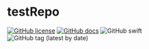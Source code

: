 # testRepo

[![GitHub license](https://img.shields.io/github/license/Geotab/mobile-sdk-ios)](https://github.com/Geotab/mobile-sdk-ios/blob/main/LICENSE) [![GitHub docs](https://img.shields.io/badge/docs-passing-brightgreen)](https://geotab.github.io/mobile-sdk-ios/Classes/DriveViewController.html) ![GitHub swift](https://img.shields.io/badge/swift-4%20%7C%204.2%20%7C%205-brightgreen) ![GitHub tag (latest by date)](https://img.shields.io/github/v/tag/Geotab/mobile-sdk-ios?label=release)
